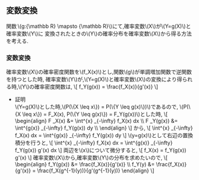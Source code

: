 ## 変数変換
関数&thinsp;\\(g:{\mathbb R} \mapsto {\mathbb R}\\)にて,確率変数\\(X\\)が\\(Y=g(X)\\)と確率変数\\(Y\\)に
変換されたときの\\(Y\\)の確率分布を確率変数\\(X\\)から得る方法を考える.

### 変数変換
確率変数\\(X\\)の確率密度関数を\\(f_X(x)\\)とし,関数\\(g\\)が単調増加関数で逆関数を持つとした時,
確率変数\\(Y\\)が,\\(Y=g(X)\\)と確率変数\\(X\\)の変換により得られる時,\\(Y\\)の確率密度関数は,
\\[
	f_Y(g(x)) = \frac{f_X(x)}{g'(x)}
\\]

- 証明  
  \\(Y=g(X)\\)とした時,\\(P(\\{X \leq x\\}) = P(\\{Y \leq g(x)\\})\\)であるので,
  \\(P(\\{X \leq x\\}) = F_X(x), P(\\{Y \leq g(x)\\}) = F_Y(g(x))\\)とした時,
  \\[
  \begin{align}
  F _X(x) &= \int^{x} _{-\infty} f_X(x) dx \\\\
  F _Y(g(x)) &= \int^{g(x)} _{-\infty} f_Y(g(x)) dy \\\\
  \end{align}
  \\]
  から,
  \\[
  \int^{x} _{-\infty} f_X(x) dx = \int^{g(x)} _{-\infty} f_Y(g(x)) dy
  \\]
  \\(y=g(x)\\)として右辺の置換積分を行うと,
  \\[
  \int^{x} _{-\infty} f_X(x) dx = \int^{g(x)} _{-\infty} f_Y(g(x)) g'(x) dx
  \\]
  両辺を\\(x\\)について微分すると,
  \\[
  f_X(x) = f_Y(g(x)) g'(x)
  \\]
  確率変数\\(X\\)から,確率変数\\(Y\\)の分布を求めたいので,
  \\[
  \begin{align}
  f_Y(g(x)) &= \frac{f_X(x)}{g'(x)} \\\\
  f_Y(y) &= \frac{f_X(x)}{g'(x)} = \frac{f_X(g^{-1}(y))}{g'(g^{-1}(y))}
  \end{align}
  \\]

